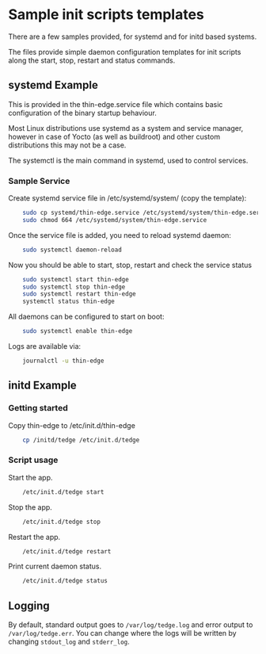 # Sample init scripts templates

There are a few samples provided, for systemd and for initd based systems.

The files provide simple daemon configuration templates for init scripts along the start, stop, restart and status commands.

## systemd Example

This is provided in the thin-edge.service file which contains basic configuration of the binary startup behaviour.

Most Linux distributions use systemd as a system and service manager, however in case of Yocto (as well as buildroot) and other custom distributions this may not be a case.

The systemctl is the main command in systemd, used to control services.

### Sample Service

Create systemd service file in /etc/systemd/system/ (copy the template):

```sh
    sudo cp systemd/thin-edge.service /etc/systemd/system/thin-edge.service
    sudo chmod 664 /etc/systemd/system/thin-edge.service
```

Once the service file is added, you need to reload systemd daemon:

```sh
    sudo systemctl daemon-reload
```

Now you should be able to start, stop, restart and check the service status

```sh
    sudo systemctl start thin-edge
    sudo systemctl stop thin-edge
    sudo systemctl restart thin-edge
    systemctl status thin-edge
```

All daemons can be configured to start on boot:

```sh
    sudo systemctl enable thin-edge
```

Logs are available via:

```sh
    journalctl -u thin-edge
```

## initd Example

### Getting started

Copy thin-edge to /etc/init.d/thin-edge
```sh
    cp /initd/tedge /etc/init.d/tedge
```

### Script usage

Start the app.

```sh
    /etc/init.d/tedge start
```

Stop the app.

```sh
    /etc/init.d/tedge stop
```

Restart the app.

```sh
    /etc/init.d/tedge restart
```

Print current daemon status.

```sh
    /etc/init.d/tedge status
```

## Logging

By default, standard output goes to `/var/log/tedge.log` and error output to `/var/log/tedge.err`. You can change where the logs will be written by changing `stdout_log` and `stderr_log`.
